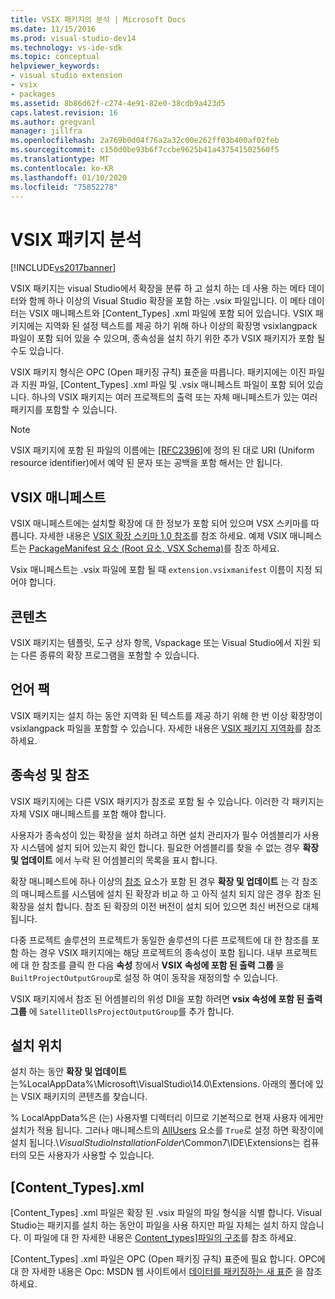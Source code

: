 ```yaml
---
title: VSIX 패키지의 분석 | Microsoft Docs
ms.date: 11/15/2016
ms.prod: visual-studio-dev14
ms.technology: vs-ide-sdk
ms.topic: conceptual
helpviewer_keywords:
- visual studio extension
- vsix
- packages
ms.assetid: 8b86d62f-c274-4e91-82e0-38cdb9a423d5
caps.latest.revision: 16
ms.author: gregvanl
manager: jillfra
ms.openlocfilehash: 2a769b0d04f76a2a32c00e262ff03b400af02feb
ms.sourcegitcommit: c150d0be93b6f7ccbe9625b41a437541502560f5
ms.translationtype: MT
ms.contentlocale: ko-KR
ms.lasthandoff: 01/10/2020
ms.locfileid: "75852278"
---
```

# <a name="anatomy-of-a-vsix-package"></a>VSIX 패키지 분석
[!INCLUDE[vs2017banner](../includes/vs2017banner.md)]

VSIX 패키지는 visual Studio에서 확장을 분류 하 고 설치 하는 데 사용 하는 메타 데이터와 함께 하나 이상의 Visual Studio 확장을 포함 하는 .vsix 파일입니다. 이 메타 데이터는 VSIX 매니페스트와 [Content_Types] .xml 파일에 포함 되어 있습니다. VSIX 패키지에는 지역화 된 설정 텍스트를 제공 하기 위해 하나 이상의 확장명 vsixlangpack 파일이 포함 되어 있을 수 있으며, 종속성을 설치 하기 위한 추가 VSIX 패키지가 포함 될 수도 있습니다.  
  
 VSIX 패키지 형식은 OPC (Open 패키징 규칙) 표준을 따릅니다. 패키지에는 이진 파일과 지원 파일, [Content_Types] .xml 파일 및 .vsix 매니페스트 파일이 포함 되어 있습니다. 하나의 VSIX 패키지는 여러 프로젝트의 출력 또는 자체 매니페스트가 있는 여러 패키지를 포함할 수 있습니다.  
  
> [!NOTE]
> VSIX 패키지에 포함 된 파일의 이름에는 [\[RFC2396\]](https://go.microsoft.com/fwlink/?LinkId=90339)에 정의 된 대로 URI (Uniform resource identifier)에서 예약 된 문자 또는 공백을 포함 해서는 안 됩니다.  
  
## <a name="the-vsix-manifest"></a>VSIX 매니페스트  
 VSIX 매니페스트에는 설치할 확장에 대 한 정보가 포함 되어 있으며 VSX 스키마를 따릅니다. 자세한 내용은 [VSIX 확장 스키마 1.0 참조](https://msdn.microsoft.com/76e410ec-b1fb-4652-ac98-4a4c52e09a2b)를 참조 하세요. 예제 VSIX 매니페스트는 [PackageManifest 요소 (Root 요소, VSX Schema)](https://msdn.microsoft.com/f8ae42ba-775a-4d2b-976a-f556e147f187)를 참조 하세요.  
  
 Vsix 매니페스트는 .vsix 파일에 포함 될 때 `extension.vsixmanifest` 이름이 지정 되어야 합니다.  
  
## <a name="the-content"></a>콘텐츠  
 VSIX 패키지는 템플릿, 도구 상자 항목, Vspackage 또는 Visual Studio에서 지원 되는 다른 종류의 확장 프로그램을 포함할 수 있습니다.  
  
## <a name="language-packs"></a>언어 팩  
 VSIX 패키지는 설치 하는 동안 지역화 된 텍스트를 제공 하기 위해 한 번 이상 확장명이 vsixlangpack 파일을 포함할 수 있습니다. 자세한 내용은 [VSIX 패키지 지역화](../extensibility/localizing-vsix-packages.md)를 참조 하세요.  
  
## <a name="dependencies-and-references"></a>종속성 및 참조  
 VSIX 패키지에는 다른 VSIX 패키지가 참조로 포함 될 수 있습니다. 이러한 각 패키지는 자체 VSIX 매니페스트를 포함 해야 합니다.  
  
 사용자가 종속성이 있는 확장을 설치 하려고 하면 설치 관리자가 필수 어셈블리가 사용자 시스템에 설치 되어 있는지 확인 합니다. 필요한 어셈블리를 찾을 수 없는 경우 **확장 및 업데이트** 에서 누락 된 어셈블리의 목록을 표시 합니다.  
  
 확장 매니페스트에 하나 이상의 [참조](https://msdn.microsoft.com/32c52934-e81e-4b53-8cb6-4df45ef7bfa8) 요소가 포함 된 경우 **확장 및 업데이트** 는 각 참조의 매니페스트를 시스템에 설치 된 확장과 비교 하 고 아직 설치 되지 않은 경우 참조 된 확장을 설치 합니다. 참조 된 확장의 이전 버전이 설치 되어 있으면 최신 버전으로 대체 됩니다.  
  
 다중 프로젝트 솔루션의 프로젝트가 동일한 솔루션의 다른 프로젝트에 대 한 참조를 포함 하는 경우 VSIX 패키지에는 해당 프로젝트의 종속성이 포함 됩니다. 내부 프로젝트에 대 한 참조를 클릭 한 다음 **속성** 창에서 **VSIX 속성에 포함 된 출력 그룹** 을 `BuiltProjectOutputGroup`로 설정 하 여이 동작을 재정의할 수 있습니다.  
  
 VSIX 패키지에서 참조 된 어셈블리의 위성 Dll을 포함 하려면 **vsix 속성에 포함 된 출력 그룹** 에 `SatelliteDllsProjectOutputGroup`를 추가 합니다.  
  
## <a name="installation-location"></a>설치 위치  
 설치 하는 동안 **확장 및 업데이트** 는%LocalAppData%\Microsoft\VisualStudio\14.0\Extensions. 아래의 폴더에 있는 VSIX 패키지의 콘텐츠를 찾습니다.  
  
 % LocalAppData%은 (는) 사용자별 디렉터리 이므로 기본적으로 현재 사용자 에게만 설치가 적용 됩니다. 그러나 매니페스트의 [AllUsers](https://msdn.microsoft.com/ac817f50-3276-4ddb-b467-8bbb1432455b) 요소를 `True`로 설정 하면 확장이에 설치 됩니다.\\*VisualStudioInstallationFolder*\Common7\IDE\Extensions는 컴퓨터의 모든 사용자가 사용할 수 있습니다.  
  
## <a name="content_typesxml"></a>[Content_Types].xml  
 [Content_Types] .xml 파일은 확장 된 .vsix 파일의 파일 형식을 식별 합니다. Visual Studio는 패키지를 설치 하는 동안이 파일을 사용 하지만 파일 자체는 설치 하지 않습니다. 이 파일에 대 한 자세한 내용은 [Content_types\]파일의 구조](../extensibility/the-structure-of-the-content-types-dot-xml-file.md)를 참조 하세요.  
  
 [Content_Types] .xml 파일은 OPC (Open 패키징 규칙) 표준에 필요 합니다. OPC에 대 한 자세한 내용은 Opc: MSDN 웹 사이트에서 [데이터를 패키징하는 새 표준](https://msdn.microsoft.com/magazine/cc163372.aspx) 을 참조 하세요.
